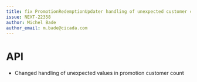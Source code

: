 ```yaml
---
title: fix PromotionRedemptionUpdater handling of unexpected customer count
issue: NEXT-22358
author: Michel Bade
author_email: m.bade@cicada.com
---
```

# API
* Changed handling of unexpected values in promotion customer count

